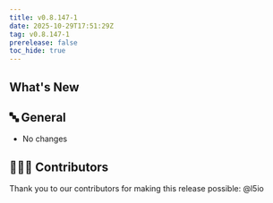 ```yaml
---
title: v0.8.147-1
date: 2025-10-29T17:51:29Z
tag: v0.8.147-1
prerelease: false
toc_hide: true
---
```


## What's New
## 🔤 General
* No changes

## 👨🏽‍💻 Contributors

Thank you to our contributors for making this release possible:
@l5io
